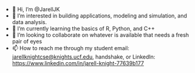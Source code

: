 - 👋 Hi, I’m @JarellJK
- 👀 I’m interested in building applications, modeling and simulation, and data analysis.
- 🌱 I’m currently learning the basics of R, Python, and C++
- 💞️ I’m looking to collaborate on whatever is available that needs a fresh pair of eyes
- 📫 How to reach me through my student email: jarellknightcse@knights.ucf.edu, handshake, or LinkedIn: https://www.linkedin.com/in/jarell-knight-77639b177

<!---
JarellJK/JarellJK is a ✨ special ✨ repository because its `README.md` (this file) appears on your GitHub profile.
You can click the Preview link to take a look at your changes.
--->
